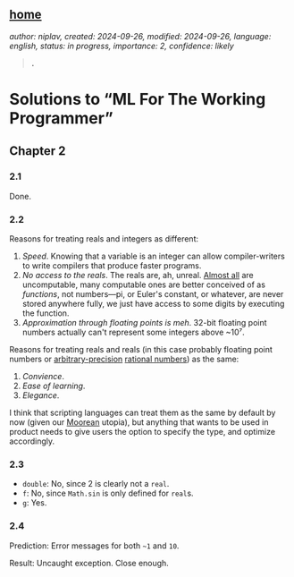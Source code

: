 [home](./index.md)
-------------------

*author: niplav, created: 2024-09-26, modified: 2024-09-26, language: english, status: in progress, importance: 2, confidence: likely*

> __.__

Solutions to “ML For The Working Programmer”
=============================================

Chapter 2
----------

### 2.1

Done.

### 2.2

Reasons for treating reals and integers as different:

1. *Speed*. Knowing that a variable is an integer can allow compiler-writers to write compilers that produce faster programs.
2. *No access to the reals*. The reals are, ah, unreal. [Almost all](https://en.wikipedia.org/wiki/Almost_all) are uncomputable, many computable ones are better conceived of as *functions*, not numbers—pi, or Euler's constant, or whatever, are never stored anywhere fully, we just have access to some digits by executing the function.
3. *Approximation through floating points is meh*. 32-bit floating point numbers actually can't represent some integers above ~10⁷.

Reasons for treating reals and reals
(in this case probably floating point numbers or
[arbitrary-precision](https://en.wikipedia.org/wiki/Arbitrary-precision_arithmetic)
[rational numbers](https://en.wikipedia.org/wiki/Rational_numbers))
as the same:

1. *Convience*.
2. *Ease of learning*.
3. *Elegance*.

I think that scripting languages can treat them as the same by default
by now (given our [Moorean](https://en.wikipedia.org/wiki/Moore's_Law)
utopia), but anything that wants to be used in product needs to give
users the option to specify the type, and optimize accordingly.

### 2.3

* `double`: No, since 2 is clearly not a `real`.
* `f`: No, since `Math.sin` is only defined for `real`s.
* `g`: Yes.

### 2.4

Prediction: Error messages for both `~1` and `10`.

Result: Uncaught exception. Close enough.
